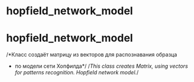 # hopfield_network_model
# hopfield_network_model
/*Класс создаёт матрицу из векторов для распознавания образца
 * по модели сети Хопфилда*/
/*This class creates Matrix, using vectors for patterns recognition. Hopfield network model.*/
